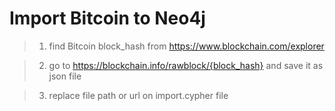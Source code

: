 # Import Bitcoin to Neo4j

> 1. find Bitcoin block_hash from https://www.blockchain.com/explorer

> 2. go to https://blockchain.info/rawblock/{block_hash} and save it as json file

> 3. replace file path or url on import.cypher file

